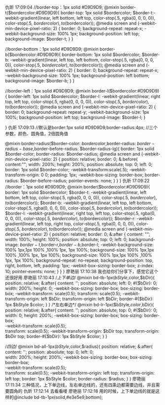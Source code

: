 

仇昕  17:09:04
//border-top：1px solid #D9D9D9;
@mixin border-t($bordercolor:#D9D9D9){
  border-top: 1px solid $bordercolor;
  $border-t:-webkit-gradient(linear, left bottom, left top, color-stop(.5, rgba(0, 0, 0, 0)), color-stop(.5, $bordercolor), to($bordercolor));
  @media screen and (-webkit-min-device-pixel-ratio: 2) {
    border: 0;
    background-repeat: repeat-x;
    -webkit-background-size: 100% 1px;
    background-position: left top;
    background-image: $border-t;
  }
}

//border-bottom：1px solid #D9D9D9;
@mixin border-b($bordercolor:#D9D9D9){
  border-bottom: 1px solid $bordercolor;
  $border-b:              -webkit-gradient(linear, left top, left bottom, color-stop(.5, rgba(0, 0, 0, 0)), color-stop(.5, $bordercolor), to($bordercolor));
  @media screen and (-webkit-min-device-pixel-ratio: 2) {
      border: 0;
      background-repeat: repeat-x;
      -webkit-background-size: 100% 1px;
      background-position: left bottom;
      background-image: $border-b;
  }
}

//border-left：1px solid #D9D9D9;
@mixin border-l($bordercolor:#D9D9D9){
  border-left: 1px solid $bordercolor;
  $border-l:              -webkit-gradient(linear, right top, left top, color-stop(.5, rgba(0, 0, 0, 0)), color-stop(.5, $bordercolor), to($bordercolor));
  @media screen and (-webkit-min-device-pixel-ratio: 2) {
      border: 0;
    background-repeat: repeat-y;
    -webkit-background-size: 1px 100%;
      background-position: left top;
      background-image: $border-l;
  }

}
仇昕  17:09:13
//默认是border:1px solid #D9D9D9;border-radius:4px;
//三个参数，颜色、圆角值，2倍圆角值

@mixin border-radius($border-color: $bordercolor,$border-radius: $border-radius-base,$border-before-radius: $border-radius-lg){
  border: 1px solid $border-color;
  border-radius: $border-radius;
  @media screen and (-webkit-min-device-pixel-ratio: 2) {
    position: relative;
    border: 0;
    &:before{
      content:"";
      width: 200%;
      height: 200%;
      position: absolute;
      top: 0;
      left: 0;
      border: 1px solid $border-color;
      -webkit-transform:scale(.5);
      -webkit-transform-origin: 0 0;
      padding: 1px;
      -webkit-box-sizing: border-box;
      border-radius: $border-before-radius;
      pointer-events: none;
    }
  }
}
仇昕  17:09:22
//border：1px solid #D9D9D9;
@mixin border($bordercolor:#D9D9D9){
  border: 1px solid $bordercolor;
  $border-t:              -webkit-gradient(linear, left bottom, left top, color-stop(.5, rgba(0, 0, 0, 0)), color-stop(.5, $bordercolor), to($bordercolor));
  $border-b:              -webkit-gradient(linear, left top, left bottom, color-stop(.5, rgba(0, 0, 0, 0)), color-stop(.5, $bordercolor), to($bordercolor));
  $border-l:              -webkit-gradient(linear, right top, left top, color-stop(.5, rgba(0, 0, 0, 0)), color-stop(.5, $bordercolor), to($bordercolor));
  $border-r:              -webkit-gradient(linear, left top, right top, color-stop(.5, rgba(0, 0, 0, 0)), color-stop(.5, $bordercolor), to($bordercolor));
  @media screen and (-webkit-min-device-pixel-ratio: 2) {
    position: relative; border: 0;
    &:after {
      content: "";
      width: 100%;
      height: 100%;
      position: absolute;
      top: 0;
      left: 0;
      background-image: $border-t,$border-r,$border-b,$border-l;
      -webkit-background-size: 100% 1px,1px 100% ,100% 1px, 1px 100%;
      background-size: 100% 1px,1px 100% ,100% 1px, 1px 100%;
      background-size: 100% 1px,1px 100% ,100% 1px, 1px 100%;
      background-repeat: no-repeat;
      background-position: top, right, bottom, left;
      padding: 1px;
      -webkit-box-sizing: border-box;
      z-index: 10;
      pointer-events: none;
    }
  }
}
廖艳丽  17:10:38
我也给你们分享下，感觉它这个还很好用
廖艳丽  17:10:43
/*上下单边*/
@mixin bd-tb-1px($bStyle,$color,$bDir){
  position: relative;
  &:after{
    content: '';
    position: absolute; 
    left: 0; #{$bDir}: 0;  
    width: 200%;
    height: 0;
    -webkit-box-sizing: border-box; 
    box-sizing: border-box;  
    -webkit-transform: scale(0.5);  
    transform: scale(0.5);
    -webkit-transform-origin: left $bDir;  
    transform-origin: left $bDir;
    border-#{$bDir}: 1px $bStyle $color;
  }
}
/*左右单边*/
@mixin bd-lr-1px($bStyle,$color,$bDir){
  position: relative;
  &:after{
    content: '';
    position: absolute; 
    top: 0; #{$bDir}: 0;  
    width: 0;
    height: 200%;
    -webkit-box-sizing: border-box; 
    box-sizing: border-box;  
    -webkit-transform: scale(0.5);  
    transform: scale(0.5);
    -webkit-transform-origin: $bDir top; 
    transform-origin: $bDir top;
    border-#{$bDir}: 1px $bStyle $color;
  }
}

/*四边*/
@mixin bd-all-1px($bStyle,$color,$radius){
  position: relative;
  &:after{
    content: '';
    position: absolute; 
    top: 0; left: 0;  
    width: 200%;
    height: 200%;
    -webkit-box-sizing: border-box; 
    box-sizing: border-box;  
    -webkit-transform: scale(0.5);  
    transform: scale(0.5);
    -webkit-transform-origin: left top; 
    transform-origin: left top;
    border: 1px $bStyle $color;
    border-radius: $radius;
  }
}
廖艳丽  17:11:34
三种情况，上下单边线，左右单边线的，还有四条边都需要边线，并且需要圆角的
仇昕  17:12:14
去看看喽
廖艳丽  17:12:18
用的时候，上下单边线的就是这样的@include bd-tb-1px(solid,#e3e5e9,bottom);

 

